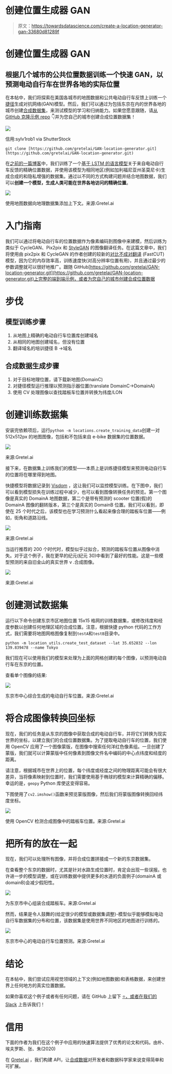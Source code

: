 # 创建位置生成器 GAN

> 原文：<https://towardsdatascience.com/create-a-location-generator-gan-33680d81289f>

# 创建位置生成器 GAN

## 根据几个城市的公共位置数据训练一个快速 GAN，以预测电动自行车在世界各地的实际位置

在本帖中，我们将探索在美国各城市的地图数据和公共电动自行车反馈上训练一个[捷径](https://arxiv.org/pdf/2007.15651)生成对抗网络(GAN)模型。然后，我们可以通过为包括东京在内的世界各地的城市创建[合成数据集](https://gretel.ai/blog/what-is-synthetic-data)，来测试模型的学习和归纳能力。如果您愿意跟随，请[从 GitHub 克隆示例 repo](https://github.com/gretelai/GAN-location-generator) 👇并为您自己的城市创建合成位置数据集！

![](img/055a7cd3acbb003a783c937fad7cd112.png)

信用:sylv1rob1 via ShutterStock

```
git clone [https://github.com/gretelai/GAN-location-generator.git](https://github.com/gretelai/GAN-location-generator.git)
```

在[之前的一篇博客](https://gretel.ai/blog/using-generative-differentially-private-models-to-build-privacy-enhancing-synthetic-datasets-from-real-data)中，我们训练了一个[基于 LSTM 的语言模型](https://github.com/gretelai/gretel-synthetics)关于来自电动自行车反馈的精确位置数据，并使用该模型为相同地区(例如加利福尼亚州圣莫尼卡)生成合成的和隐私增强的数据集。通过以不同的方式构建问题并结合地图数据，我们可以**创建一个模型，生成人类可能在世界各地访问的精确位置**。

![](img/7501b9b52d9ff1ad67cf8985333b4c9d.png)

使用地图数据向地理数据集添加上下文。来源:Gretel.ai

# 入门指南

我们可以通过将电动自行车的位置数据作为像素编码到图像中来建模，然后训练为类似于 CycleGAN、Pix2pix 和 [StyleGAN](https://github.com/NVlabs/stylegan) 的图像翻译任务。在这篇文章中，我们将使用由 pix2pix 和 CycleGAN 的作者创建的较新的[对比不成对翻译](https://github.com/taesungp/contrastive-unpaired-translation) (FastCUT)模型，因为它的内存效率高，训练速度快(对高分辨率位置有用)，并且通过最少的参数调整就可以很好地推广。跟随 GitHub[https://github.com/gretelai/GAN-location-generator.git](https://github.com/gretelai/GAN-location-generator.git)上完整的端到端示例，或者为您自己的城市创建合成位置数据

# 步伐

## **模型训练步骤**

1.  从地图上精确的电动自行车位置库创建域名
2.  从相同的地图创建域名，但没有位置
3.  翻译域名的培训捷径 B →域名

## **合成数据生成步骤**

1.  对于目标地理位置，请下载新地图(DomainC)
2.  对捷径模型运行推理以预测指示器位置(translate DomainC->DomainA)
3.  使用 CV 处理图像以查找踏板车位置并转换为纬度/LON

# 创建训练数据集

安装完依赖项后，运行`python -m locations.create_training_data`创建一对 512x512px 的地图图像，包括和不包括来自 e-bike 数据集的位置数据。

![](img/5474793145653fe20c451ad1df899567.png)

来源:Gretel.ai

接下来，在数据集上训练我们的模型——本质上是训练捷径模型来预测电动自行车的位置将在哪里得到地图。

快捷模型将数据记录到 [Visdom](https://github.com/fossasia/visdom) ，这让我们可以监控模型训练。在下图中，我们可以看到模型损失在训练过程中减少，也可以看到图像转换任务的预览。第一个图像是真实的 DomainA 地图数据，第二个是带有预测的 scooter 位置(假)的 DomainA 图像的翻转版本，第三个是真实的 DomainB 位置。我们可以看到，即使在 25 个时代之后，该模型也在学习预测什么看起来像合理的踏板车位置——例如，街角和道路沿线。

![](img/bd73548617c63582465f833ad8e99c66.png)

来源:Gretel.ai

当运行推荐的 200 个时代时，模型似乎过拟合，预测的踏板车位置从图像中消失。对于这个例子，我在更早的纪元(纪元 30)中看到了最好的性能。这是一些模型预测的来自旧金山的真实世界 v .合成图像。

![](img/f622a37320be0a2932b1133e175d6200.png)

来源:Gretel.ai

# 创建测试数据集

运行以下命令创建东京市区地图位置 15x15 格网的训练数据集，或修改纬度和经度参数以创建任何地理区域的合成位置。注意，根据快捷 python 代码的工作方式，我们需要将地图网格图像复制到`testA`和`testB`目录中。

```
python -m location_utils.create_test_dataset --lat 35.652832 --lon 139.839478 --name Tokyo
```

我们现在可以使用我们的模型来处理为上面的网格创建的每个图像，以预测电动自行车在东京的位置。

查看单个图像的结果:

![](img/f6cd9c086cfe84765f2d574a86eec999.png)

东京市中心综合生成的电动自行车位置。来源:Gretel.ai

# 将合成图像转换回坐标

现在，我们的任务是从东京的图像中获取合成的电动自行车，并将它们转换为现实世界的坐标，以建立我们的合成位置数据集。为了提取电动自行车的位置，我们使用 OpenCV 应用了一个图像蒙版，在图像中搜索任何洋红色像素组。一旦创建了蒙版，我们就可以计算蒙版中任何像素到图像文件名中编码的中心点纬度和经度的距离。

请注意，根据城市在世界上的位置，每个纬度或经度之间的物理距离可能会有很大差异，当将像素映射到位置时，我们需要使用基于椭球的模型来计算精确的偏移。幸运的是，`geopy` Python 库使这变得容易。

下图使用了`cv2.imshow()`函数来预览蒙版图像，然后我们将蒙版图像转换回经纬度坐标。

![](img/38b152f9684a7096198086ecabcc8e2b.png)

使用 OpenCV 检测合成图像中的踏板车位置。来源:Gretel.ai

# 把所有的放在一起

现在，我们可以处理所有图像，并将合成位置拼接成一个新的东京数据集。

在查看整个东京的数据时，尤其是针对水路生成位置时，肯定会出现一些误报。也许进一步的模型调整，或在训练数据中提供更多的水道的负面例子(domainA 或 domainB)会减少假阳性。

![](img/95550a6494b266229a5be6688062565a.png)

为东京市中心组装合成踏板车。来源:Gretel.ai

然而，结果是令人鼓舞的(给定很少的模型或数据集调整)-模型似乎能够模拟电动自行车数据集的分布和位置，该数据集是使用世界不同地区的地图进行训练的。

![](img/56da29d67cda4bc0b11c3affa608b604.png)

东京市中心的电动自行车位置预测。来源:Gretel.ai

# 结论

在本帖中，我们尝试应用视觉领域的上下文(例如地图数据)和表格数据，来创建世界上任何地方的真实位置数据。

如果你喜欢这个例子或者有任何问题，请在 GitHub 上留下 [⭐️，或者在我们的](https://github.com/gretelai/GAN-location-generator) [Slack](https://gretel.ai/slackinvite) 上告诉我们！

# 信用

下面的作者为我们在这个例子中应用的快速算法提供了优秀的论文和代码。由朴、埃夫罗斯、张、朱(2020)

在 [Gretel.ai](https://gretel.ai) ，我们构建 API，让[合成数据](https://gretel.ai/blog/what-is-synthetic-data)对开发者和数据科学家来说变得简单和可扩展。